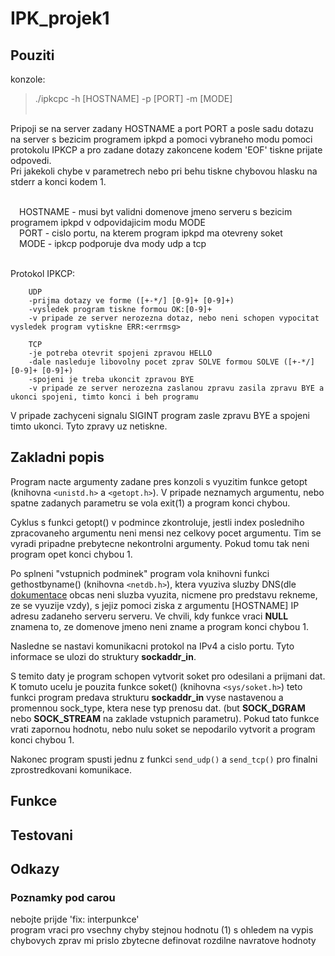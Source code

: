 # IPK_projek1

## Pouziti

konzole:<br>
> ./ipkcpc -h [HOSTNAME] -p [PORT] -m [MODE]<br><br>

Pripoji se na server zadany HOSTNAME a port PORT a posle sadu dotazu na server s bezicim programem ipkpd a pomoci vybraneho modu pomoci protokolu IPKCP a pro zadane dotazy zakoncene kodem 'EOF' tiskne prijate odpovedi.<br>
Pri jakekoli chybe v parametrech nebo pri behu tiskne chybovou hlasku na stderr a konci kodem 1.<br>

<br>
    &emsp;HOSTNAME - musi byt validni domenove jmeno serveru s bezicim programem ipkpd v odpovidajicim modu MODE<br>
    &emsp;PORT - cislo portu, na kterem program ipkpd ma otevreny soket<br>
    &emsp;MODE - ipkcp podporuje dva mody udp a tcp<br>
<br>

Protokol IPKCP:<br>
```
    UDP
    -prijma dotazy ve forme ([+-*/] [0-9]+ [0-9]+)
    -vysledek program tiskne formou OK:[0-9]+
    -v pripade ze server nerozezna dotaz, nebo neni schopen vypocitat vysledek program vytiskne ERR:<errmsg>

    TCP
    -je potreba otevrit spojeni zpravou HELLO
    -dale nasleduje libovolny pocet zprav SOLVE formou SOLVE ([+-*/] [0-9]+ [0-9]+)
    -spojeni je treba ukoncit zpravou BYE
    -v pripade ze server nerozezna zaslanou zpravu zasila zpravu BYE a ukonci spojeni, timto konci i beh programu
```
V pripade zachyceni signalu SIGINT program zasle zpravu BYE a spojeni timto ukonci. Tyto zpravy uz netiskne.

## Zakladni popis

Program nacte argumenty zadane pres konzoli s vyuzitim funkce getopt (knihovna `<unistd.h>` a `<getopt.h>`). V pripade neznamych argumentu, nebo spatne zadanych parametru se vola exit(1) a program konci chybou.<br>

Cyklus s funkci getopt() v podmince zkontroluje, jestli index posledniho zpracovaneho argumentu neni mensi nez celkovy pocet argumentu. Tim se vyradi pripadne prebytecne nekontrolni argumenty. Pokud tomu tak neni program opet konci chybou 1.<br>

Po splneni  "vstupnich podminek" program vola knihovni funkci gethostbyname() (knihovna `<netdb.h>`), ktera vyuziva sluzby DNS(dle [dokumentace](https://man7.org/linux/man-pages/man3/gethostbyname.3.html) obcas neni sluzba vyuzita, nicmene pro predstavu rekneme, ze se vyuzije vzdy), s jejiz pomoci ziska z argumentu [HOSTNAME] IP adresu zadaneho serveru serveru. Ve chvili, kdy funkce vraci **NULL** znamena to, ze domenove jmeno neni zname a program konci chybou 1.<br>

Nasledne se nastavi komunikacni protokol na IPv4 a cislo portu. Tyto informace se ulozi do struktury **sockaddr_in**.<br>

S temito daty je program schopen vytvorit soket pro odesilani a prijmani dat. K tomuto ucelu je pouzita funkce soket() (knihovna `<sys/soket.h>`) teto funkci program predava strukturu **sockaddr_in** vyse nastavenou a promennou sock_type, ktera nese typ prenosu dat. (but **SOCK_DGRAM** nebo **SOCK_STREAM** na zaklade vstupnich parametru). Pokud tato funkce vrati zapornou hodnotu, nebo nulu soket se nepodarilo vytvorit a program konci chybou 1.<br>

Nakonec program spusti jednu z funkci `send_udp()` a `send_tcp()` pro finalni zprostredkovani komunikace.<br>

## Funkce

## Testovani

## Odkazy

### Poznamky pod carou

nebojte prijde 'fix: interpunkce'<br>
program vraci pro vsechny chyby stejnou hodnotu (1) s ohledem na vypis chybovych zprav mi prislo zbytecne definovat rozdilne navratove hodnoty
